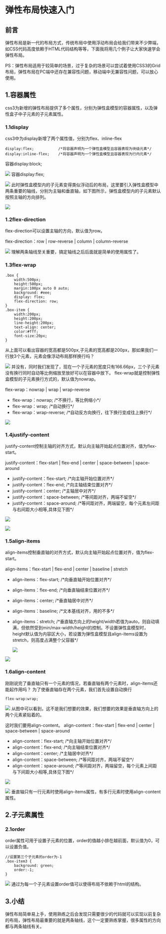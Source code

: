 # 弹性布局快速入门

## 前言

弹性布局是新一代的布局方式，传统布局中使用浮动布局会给我们带来不少弊端，如CSS代码高度依赖于HTML代码结构等等，下面我将用几个例子让大家快速学会弹性布局。

PS：弹性布局适用于较简单的场景，过于复杂的场景可以尝试着使用CSS3的Grid布局，弹性布局在PC端中还存在兼容性问题，移动端中无兼容性问题，可以放心使用。

## 1.容器属性

css3为新增的弹性布局提供了多个属性，分别为弹性盒模型的容器属性，以及弹性盒子中子元素的子元素属性。

### 1.1display

css3中为display新增了两个属性值，分别为flex、inline-flex

```text
display:flex;           /*将容器声明为一个弹性盒模型且容器表现为块级元素*/
display:inline-flex;    /*将容器声明为一个弹性盒模型且容器表现为行内元素*/
```

容器display:block;

![](https://user-gold-cdn.xitu.io/2019/6/5/16b26c2e2a86b545?w=644&h=652&f=png&s=3279) 容器display:flex;

![](https://user-gold-cdn.xitu.io/2019/6/5/16b26c305392782e?w=649&h=657&f=png&s=3139) 此时弹性盒模型内的子元素变得类似浮动后的布局，这里要引入弹性盒模型中两条重要的轴线，分别为主轴和垂直轴，如下图所示，弹性盒模型内的子元素默认按照主轴的方向排列。

![](https://user-gold-cdn.xitu.io/2019/6/5/16b26c8e840652e4?w=650&h=652&f=png&s=6307)

### 1.2flex-direction

flex-direction可以设置主轴的方向，默认值为row。

flex-direction：row \| row-reverse \| column \| column-reverse

![](https://user-gold-cdn.xitu.io/2019/6/5/16b26df3fad7d018?w=1000&h=1000&f=jpeg&s=161156) 理解两条轴线至关重要，搞定轴线之后后面就是简单的使用属性了。

### 1.3flex-wrap

```text
.box {
    width:500px;
    height:500px;
    margin:100px auto 0 auto;
    background: #eee;
    display: flex;
    flex-direction: row;
}
.box-item {
    width:200px;
    height:200px;
    line-height:200px;
    text-align: center;
    color:#fff;
    font-size:20px;
}
```

从上面可以看出容器的宽高都是500px,子元素的宽高都是200px，那如果我们一行放3个元素，元素会像浮动布局那样换行吗？

![](https://user-gold-cdn.xitu.io/2019/6/5/16b26e573988d66e?w=642&h=650&f=png&s=7662) 并没有，同时我们发现了，现在一个子元素的宽度只有166.66px，三个子元素没有换行同时自动等比例缩放至放好可以在容器中放下。 flex-wrap就是控制弹性盒模型的子元素换行方式的，默认值为nowrap。

flex-wrap：nowrap \| wrap \| wrap-reverse

* flex-wrap：nowrap;    /\*不换行，等比例缩小\*/
* flex-wrap：wrap;    /\*自动换行\*/
* flex-wrap：wrap-reverse;    /\*自动反方向换行，往下换行变成往上换行\*/

![](https://user-gold-cdn.xitu.io/2019/6/5/16b26f268f70c62e?w=1500&h=500&f=jpeg&s=84598)

### 1.4justify-content

justify-content控制主轴的对齐方式，默认向主轴开始起点位置对齐，值为flex-start。

justify-content：flex-start \| flex-end \| center \| space-between \| space-around

* justify-content：flex-start;    /\*向主轴开始位置对齐\*/
* justify-content：flex-end;    /\*向主轴结束位置对齐\*/
* justify-content：center;    /\*主轴居中对齐\*/
* justify-content：space-between;    /\*等间距对齐，两端不留空\*/
* justify-content：space-around;    /\*等间距对齐，两端留空，每个元素左间距与右间距大小相等,具体见下图\*/

![](https://user-gold-cdn.xitu.io/2019/6/5/16b274dcc7087665?w=1500&h=500&f=jpeg&s=116856)

![](https://user-gold-cdn.xitu.io/2019/6/5/16b274dfa130d911?w=1000&h=500&f=jpeg&s=103917)

### 1.5align-items

align-items控制垂直轴的对齐方式，默认向主轴开始起点位置对齐，值为flex-start。

align-items：flex-start \| flex-end \| center \| baseline \| stretch

* align-items：flex-start;    /\*向垂直轴开始位置对齐\*/
* align-items：flex-end;    /\*向垂直轴结束位置对齐\*/
* align-items：center;    /\*垂直轴居中对齐\*/
* align-items：baseline;    /\*文本基线对齐，用的不多\*/
* align-items：stretch;    /\*垂直轴方向上的height/width若值为auto，则自动填满，但依然受到min/max-width/height的控制。不设置弹性盒模型时，height默认值为内容区大小，若设置为弹性盒模型且align-items设置为stretch，则高度占满整个父容器\*/

  ![](https://user-gold-cdn.xitu.io/2019/6/5/16b276232f9043fb?w=1000&h=500&f=jpeg&s=83591)

![](https://user-gold-cdn.xitu.io/2019/6/5/16b2762560a0d3a6?w=1000&h=500&f=jpeg&s=92404)

### 1.6align-content

刚刚说完了垂直轴只有一个元素的情况，若垂直轴有两个元素时，align-items还能起作用吗？ 为了使垂直轴存在两个元素，我们首先设置自动换行

```text
flex-wrap:wrap;
```

![](https://user-gold-cdn.xitu.io/2019/6/5/16b2767045d1fe2d?w=664&h=660&f=png&s=8962) 从图中可以看到，这不是我们想要的效果，我们想要的效果是垂直轴方向上的两个元素紧贴着的。

这时我们要用align-content。 align-content：flex-start \| flex-end \| center \| space-between \| space-around

* align-content：flex-start;    /\*向主轴开始位置对齐\*/
* align-content：flex-end;    /\*向主轴结束位置对齐\*/
* align-content：center;    /\*主轴居中对齐\*/
* align-content：space-between;    /\*等间距对齐，两端不留空\*/
* align-content：space-around;    /\*等间距对齐，两端留空，每个元素上间距与下间距大小相等,具体见下图\*/

![](https://user-gold-cdn.xitu.io/2019/6/5/16b2772fc7670a41?w=1500&h=500&f=jpeg&s=128695)

![](https://user-gold-cdn.xitu.io/2019/6/5/16b27733d4316dde?w=1000&h=500&f=jpeg&s=102302) 垂直轴只有一行元素时使用align-items属性，有多行元素时使用align-content属性。

## 2.子元素属性

### 2.1order

order属性可用于设置子元素的位置，order的值越小排在越前面，默认值为0，可以设置负值。

```text
//设置第三个子元素的order为-1
.box-item3 {
    background: green;
    order:-1;
}
```

![](https://user-gold-cdn.xitu.io/2019/6/5/16b277ac3978e5a3?w=1000&h=500&f=jpeg&s=39371) 通过为每一个子元素设置order值可以使得布局不依赖于html的结构。

## 3.小结

弹性布局简单易上手，使用熟练之后会发现只需要很少的代码就可以实现以前复杂的布局，弹性布局最重要的就是两条轴线，这个一定要熟练掌握，很多属性的方向都与两条轴线有关。

